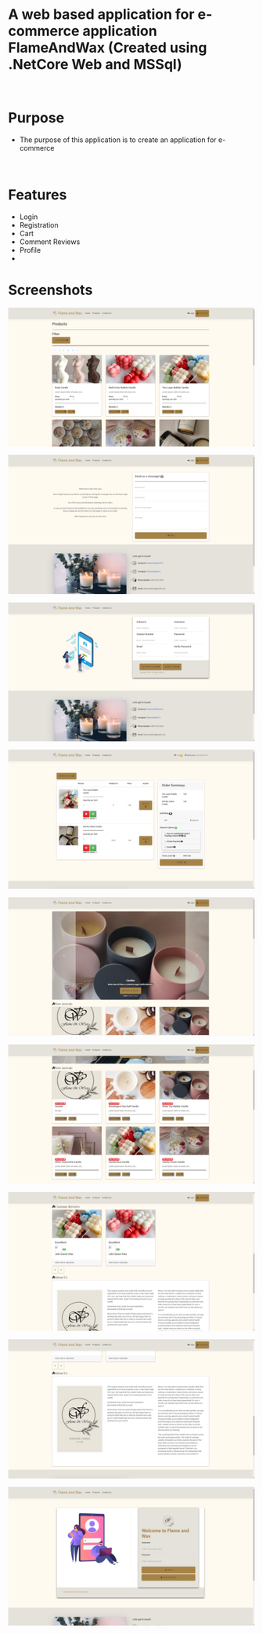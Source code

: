 # A web based application for e-commerce application FlameAndWax (Created using .NetCore Web and MSSql)
  
<br/>

# Purpose
  - The purpose of this application is to create an application for e-commerce 
  
<br/>
  
# Features
  - Login
  - Registration
  - Cart
  - Comment Reviews
  - Profile
  - 
# Screenshots

![CHEESE!](flamewax5.PNG)

![CHEESE!](flamewax6.PNG)

![CHEESE!](flamewax8.PNG)

![CHEESE!](flamewax9.PNG)

![CHEESE!](flamewax_1.PNG)

![CHEESE!](flamewax_2.PNG)

![CHEESE!](flamewax_3.PNG)

![CHEESE!](flamewax_4.PNG)

![CHEESE!](flamewax_7.PNG)
<br/>
